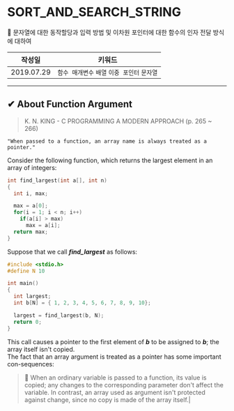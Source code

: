 # SORT_AND_SEARCH_STRING
📄 문자열에 대한 동작할당과 입력 방법 및 이차원 포인터에 대한 함수의 인자 전달 방식에 대하여


| **작성일**       | **키워드**           | 
| ------------- |:-------------:| 
| 2019.07.29     | `함수 매개변수` `배열` `이중 포인터` `문자열` | 

<hr>

## ✔ About Function Argument 

> K. N. KING - C PROGRAMMING A MODERN APPROACH (p. 265 ~ 266)

<p>
    
    "When passed to a function, an array name is always treated as a pointer."
        
</p>
<p>Consider the following function, which returns the largest element in an array of integers:</p>

```c
int find_largest(int a[], int n)
{
  int i, max;

  max = a[0];
  for(i = 1; i < n; i++)
    if(a[i] > max)
      max = a[i];
  return max;
}
```

<p>Suppose that we call <em><b>find_largest</b></em> as follows:</p>

```c
#include <stdio.h>
#define N 10

int main()
{
  int largest;
  int b[N] = { 1, 2, 3, 4, 5, 6, 7, 8, 9, 10};

  largest = find_largest(b, N);
  return 0;
}
```
<p>
  This call causes a pointer to the first element of <em><b>b</b></em> to be assigned to <em><b>b</b></em>; the array itself isn't copied.<br>
The fact that an array argument is treated as a pointer has some important con-sequences:
</p>


> 📑 When an ordinary variable is passed to a function, its value is copied; any changes to the corresponding parameter don't affect the variable. In contrast, an array used as argument isn't protected against change, since no copy is made of the array itself.|
